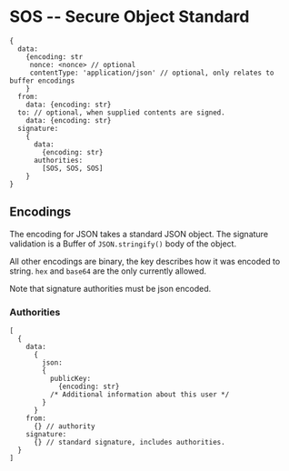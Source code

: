 # SOS -- Secure Object Standard

```
{
  data:
    {encoding: str
     nonce: <nonce> // optional
     contentType: 'application/json' // optional, only relates to buffer encodings
    }
  from:
    data: {encoding: str}
  to: // optional, when supplied contents are signed.
    data: {encoding: str}
  signature:
    {
      data:
        {encoding: str}
      authorities:
        [SOS, SOS, SOS]
    }
}
```

## Encodings

The encoding for JSON takes a standard JSON object. The signature
validation is a Buffer of `JSON.stringify()` body of the object.

All other encodings are binary, the key describes how it was encoded to
string. `hex` and `base64` are the only currently allowed.

Note that signature authorities must be json encoded.

### Authorities

```
[
  {
    data:
      {
        json:
        {
          publicKey:
            {encoding: str}
          /* Additional information about this user */
        }
      }
    from:
      {} // authority
    signature:
      {} // standard signature, includes authorities.
  }
]
```

